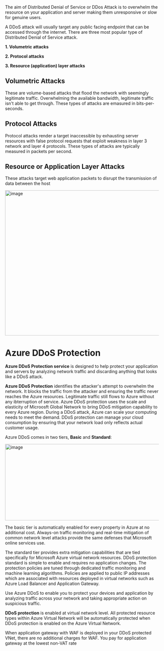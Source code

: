 The aim of Distributed Denial of Service or DDos Attack is to overwhelm the resource on your application and server making them unresponsive or slow for genuine users.

A DDoS attack will usually target any public facing endpoint that can be accessed through the internet. There are three most popular type of Distributed Denial of Service attack. 

**1. Volumetric attacks**

**2. Protocol attacks**

**3. Resource (application) layer attacks**


## Volumetric Attacks
These are volume-based attacks that flood the network with seemingly legitimate traffic. Overwhelming the available bandwidth, legitimate traffic isn't able to get through. These types of attacks are emasured in bits-per-seconds.



## Protocol Attacks
Protocol attacks render a target inaccessible by exhausting server resources with false protocol requests that exploit weakness in layer 3 network and layer 4 protocols. These types of attacks are typically measured in packets per second.



## Resource or Application Layer Attacks

 These attacks target web application packets to disrupt the transmission of data between the host


 <img width="863" height="475" alt="image" src="https://github.com/user-attachments/assets/7d2b0a8a-7607-44c3-b712-aaf14fb70bdf" />

 
# Azure DDoS Protection

**Azure DDoS Protection service** is designed to help protect your application and servers by analyzing network traffic and discarding anything that looks like a DDoS attack.

**Azure DDoS Protection** identifies the attacker's attempt to overwhelm the network. It blocks the traffic from the attacker and ensuring the traffic never reaches the Azure resources. Legitimate traffic still flows to Azure without any ibterruption of service. 
Azure DDoS protection uses the scale and elasticity of Microosft Global Network to bring DDoS mitigation capability to every Azure region.  During a DDoS attack, Azure can scale your computing needs to meet the demand.
DDoS protection can manage your cloud consumption by ensuring that your network load only reflects actual customer usage.


Azure DDoS comes in two tiers, **Basic** and **Standard**:

<img width="591" height="250" alt="image" src="https://github.com/user-attachments/assets/fe458e28-3207-4845-9f3b-1f56b7b80891" />

The basic tier is automatically enabled for every property in Azure at no additional cost. 
Always-on traffic monitoring and real-time mitigation of common network level attacks provide the same defenses that Microsoft online services use.

The standard tier provides extra mitigation capabilities that are tied specifically for Microsoft Azure virtual network resources. DDoS protection standard is simple to enable and requires no application changes. The protection policies are tuned through dedicated traffic monitoring and machine learning algorithms. Policies are applied to public IP addresses which are associated with resources deployed in virtual networks such as Azure Load Balancer and Application Gateway.


Use Azure DDoS to enable you to protect your devices and application by analyzing traffic across your network and taking appropriate action on suspicious traffic.

**DDoS protection** is enabled at virtual network level. All protected resource types within Azure Virtual Network will be automatically protected when DDoS protection is enabled on the Azure Virtual Network. 

When application gateway with WAF is deployed in your DDoS protected VNet, there are no additional charges for WAF. You pay for application gateway at the lowest non-VAT rate
